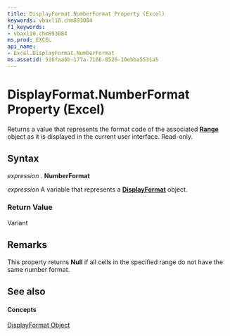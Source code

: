```yaml
---
title: DisplayFormat.NumberFormat Property (Excel)
keywords: vbaxl10.chm893084
f1_keywords:
- vbaxl10.chm893084
ms.prod: EXCEL
api_name:
- Excel.DisplayFormat.NumberFormat
ms.assetid: 516faa6b-177a-7166-8526-10ebba5531a5
---
```



# DisplayFormat.NumberFormat Property (Excel)

Returns a value that represents the format code of the associated  **[Range](range-object-excel.md)** object as it is displayed in the current user interface. Read-only.


## Syntax

 _expression_ . **NumberFormat**

 _expression_ A variable that represents a **[DisplayFormat](displayformat-object-excel.md)** object.


### Return Value

Variant


## Remarks

This property returns  **Null** if all cells in the specified range do not have the same number format.


## See also


#### Concepts


[DisplayFormat Object](displayformat-object-excel.md)

